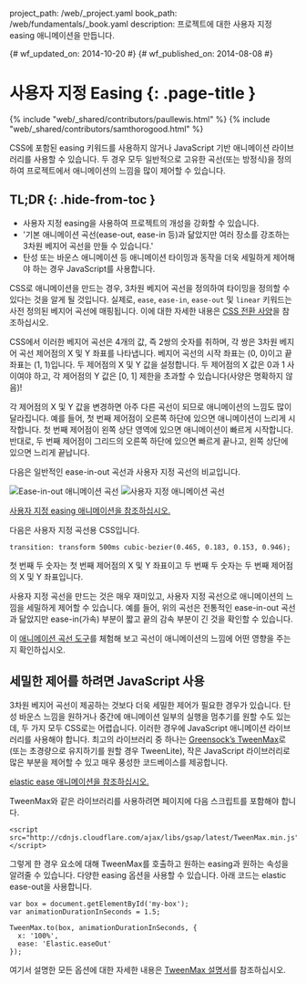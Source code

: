 project_path: /web/_project.yaml
book_path: /web/fundamentals/_book.yaml
description: 프로젝트에 대한 사용자 지정 easing 애니메이션을 만듭니다.


{# wf_updated_on: 2014-10-20 #}
{# wf_published_on: 2014-08-08 #}

# 사용자 지정 Easing {: .page-title }

{% include "web/_shared/contributors/paullewis.html" %}
{% include "web/_shared/contributors/samthorogood.html" %}


CSS에 포함된 easing 키워드를 사용하지 않거나 JavaScript 기반 애니메이션 라이브러리를 사용할 수 있습니다. 두 경우 모두 일반적으로 고유한 곡선(또는 방정식)을 정의하여 프로젝트에서 애니메이션의 느낌을 많이 제어할 수 있습니다.

## TL;DR {: .hide-from-toc }
- 사용자 지정 easing을 사용하여 프로젝트의 개성을 강화할 수 있습니다.
- '기본 애니메이션 곡선(ease-out, ease-in 등)과 닮았지만 여러 장소를 강조하는 3차원 베지어 곡선을 만들 수 있습니다.'
- 탄성 또는 바운스 애니메이션 등 애니메이션 타이밍과 동작을 더욱 세밀하게 제어해야 하는 경우 JavaScript를 사용합니다.


CSS로 애니메이션을 만드는 경우, 3차원 베지어 곡선을 정의하여 타이밍을 정의할 수 있다는 것을 알게 될 것입니다. 실제로, `ease`, `ease-in`, `ease-out` 및 `linear` 키워드는 사전 정의된 베지어 곡선에 매핑됩니다. 이에 대한 자세한 내용은 [CSS 전환 사양](http://www.w3.org/TR/css3-transitions/)을 참조하십시오.

CSS에서 이러한 베지어 곡선은 4개의 값, 즉 2쌍의 숫자를 취하며, 각 쌍은 3차원 베지어 곡선 제어점의 X 및 Y 좌표를 나타냅니다.  베지어 곡선의 시작 좌표는 (0, 0)이고 끝 좌표는 (1, 1)입니다. 두 제어점의 X 및 Y 값을 설정합니다. 두 제어점의 X 값은 0과 1 사이여야 하고, 각 제어점의 Y 값은 [0, 1] 제한을 초과할 수 있습니다(사양은 명확하지 않음)!

각 제어점의 X 및 Y 값을 변경하면 아주 다른 곡선이 되므로 애니메이션의 느낌도 많이 달라집니다. 예를 들어, 첫 번째 제어점이 오른쪽 하단에 있으면 애니메이션이 느리게 시작합니다. 첫 번째 제어점이 왼쪽 상단 영역에 있으면 애니메이션이 빠르게 시작합니다. 반대로, 두 번째 제어점이 그리드의 오른쪽 하단에 있으면 빠르게 끝나고, 왼쪽 상단에 있으면 느리게 끝납니다.

다음은 일반적인 ease-in-out 곡선과 사용자 지정 곡선의 비교입니다.

<img src="images/ease-in-out-markers.png" style="display: inline; max-width: 300px" alt="Ease-in-out 애니메이션 곡선" />
<img src="images/custom.png" style="display: inline; max-width: 300px" alt="사용자 지정 애니메이션 곡선" />

<a href="https://googlesamples.github.io/web-fundamentals/samples/../fundamentals/design-and-ui/animations/box-move-custom-curve.html">사용자 지정 easing 애니메이션을 참조하십시오.</a>

다음은 사용자 지정 곡선용 CSS입니다.


    transition: transform 500ms cubic-bezier(0.465, 0.183, 0.153, 0.946);
    

첫 번째 두 숫자는 첫 번째 제어점의 X 및 Y 좌표이고 두 번째 두 숫자는 두 번째 제어점의 X 및 Y 좌표입니다.

사용자 지정 곡선을 만드는 것은 매우 재미있고, 사용자 지정 곡선으로 애니메이션의 느낌을 세밀하게 제어할 수 있습니다. 예를 들어, 위의 곡선은 전통적인 ease-in-out 곡선과 닮았지만 ease-in(가속) 부분이 짧고 끝의 감속 부분이 긴 것을 확인할 수 있습니다.

이 <a href="https://googlesamples.github.io/web-fundamentals/samples/../fundamentals/design-and-ui/animations/curve-playground.html">애니메이션 곡선 도구</a>를 체험해 보고 곡선이 애니메이션의 느낌에 어떤 영향을 주는지 확인하십시오.

## 세밀한 제어를 하려면 JavaScript 사용

3차원 베지어 곡선이 제공하는 것보다 더욱 세밀한 제어가 필요한 경우가 있습니다. 탄성 바운스 느낌을 원하거나 중간에 애니메이션 일부의 실행을 멈추기를 원할 수도 있는데, 두 가지 모두 CSS로는 어렵습니다. 이러한 경우에 JavaScript 애니메이션 라이브러리를 사용해야 합니다. 최고의 라이브러리 중 하나는 [Greensock’s TweenMax](https://github.com/greensock/GreenSock-JS/tree/master/src/minified)로 (또는 초경량으로 유지하기를 원할 경우 TweenLite), 작은 JavaScript 라이브러리로 많은 부분을 제어할 수 있고 매우 풍성한 코드베이스를 제공합니다.

<a href="https://googlesamples.github.io/web-fundamentals/samples/../fundamentals/design-and-ui/animations/box-move-elastic.html">elastic ease 애니메이션을 참조하십시오.</a>

TweenMax와 같은 라이브러리를 사용하려면 페이지에 다음 스크립트를 포함해야 합니다.


    <script src="http://cdnjs.cloudflare.com/ajax/libs/gsap/latest/TweenMax.min.js"></script>
    

그렇게 한 경우 요소에 대해 TweenMax를 호출하고 원하는 easing과 원하는 속성을 알려줄 수 있습니다. 다양한 easing 옵션을 사용할 수 있습니다. 아래 코드는 elastic ease-out을 사용합니다.


    var box = document.getElementById('my-box');
    var animationDurationInSeconds = 1.5;
    
    TweenMax.to(box, animationDurationInSeconds, {
      x: '100%',
      ease: 'Elastic.easeOut'
    });
    

여기서 설명한 모든 옵션에 대한 자세한 내용은 [TweenMax 설명서](http://greensock.com/docs/#/HTML5/GSAP/TweenMax/)를 참조하십시오.



